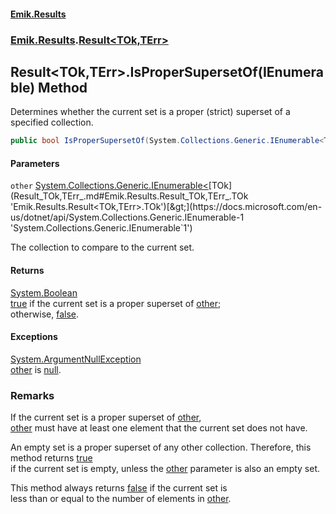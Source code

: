 #### [Emik.Results](index.md 'index')
### [Emik.Results](Emik.Results.md 'Emik.Results').[Result&lt;TOk,TErr&gt;](Result_TOk,TErr_.md 'Emik.Results.Result<TOk,TErr>')

## Result<TOk,TErr>.IsProperSupersetOf(IEnumerable<TOk>) Method

Determines whether the current set is a proper (strict) superset of a specified collection.

```csharp
public bool IsProperSupersetOf(System.Collections.Generic.IEnumerable<TOk> other);
```
#### Parameters

<a name='Emik.Results.Result_TOk,TErr_.IsProperSupersetOf(System.Collections.Generic.IEnumerable_TOk_).other'></a>

`other` [System.Collections.Generic.IEnumerable&lt;](https://docs.microsoft.com/en-us/dotnet/api/System.Collections.Generic.IEnumerable-1 'System.Collections.Generic.IEnumerable`1')[TOk](Result_TOk,TErr_.md#Emik.Results.Result_TOk,TErr_.TOk 'Emik.Results.Result<TOk,TErr>.TOk')[&gt;](https://docs.microsoft.com/en-us/dotnet/api/System.Collections.Generic.IEnumerable-1 'System.Collections.Generic.IEnumerable`1')

The collection to compare to the current set.

#### Returns
[System.Boolean](https://docs.microsoft.com/en-us/dotnet/api/System.Boolean 'System.Boolean')  
[true](https://docs.microsoft.com/en-us/dotnet/csharp/language-reference/builtin-types/bool 'https://docs.microsoft.com/en-us/dotnet/csharp/language-reference/builtin-types/bool') if the current set is a proper superset of [other](Result_TOk,TErr_.IsProperSupersetOf.pJ6Rzg68/cLo5CWNVvvqcw.md#Emik.Results.Result_TOk,TErr_.IsProperSupersetOf(System.Collections.Generic.IEnumerable_TOk_).other 'Emik.Results.Result<TOk,TErr>.IsProperSupersetOf(System.Collections.Generic.IEnumerable<TOk>).other');  
            otherwise, [false](https://docs.microsoft.com/en-us/dotnet/csharp/language-reference/builtin-types/bool 'https://docs.microsoft.com/en-us/dotnet/csharp/language-reference/builtin-types/bool').

#### Exceptions

[System.ArgumentNullException](https://docs.microsoft.com/en-us/dotnet/api/System.ArgumentNullException 'System.ArgumentNullException')  
[other](Result_TOk,TErr_.IsProperSupersetOf.pJ6Rzg68/cLo5CWNVvvqcw.md#Emik.Results.Result_TOk,TErr_.IsProperSupersetOf(System.Collections.Generic.IEnumerable_TOk_).other 'Emik.Results.Result<TOk,TErr>.IsProperSupersetOf(System.Collections.Generic.IEnumerable<TOk>).other') is [null](https://docs.microsoft.com/en-us/dotnet/csharp/language-reference/keywords/null 'https://docs.microsoft.com/en-us/dotnet/csharp/language-reference/keywords/null').

### Remarks
  
If the current set is a proper superset of [other](Result_TOk,TErr_.IsProperSupersetOf.pJ6Rzg68/cLo5CWNVvvqcw.md#Emik.Results.Result_TOk,TErr_.IsProperSupersetOf(System.Collections.Generic.IEnumerable_TOk_).other 'Emik.Results.Result<TOk,TErr>.IsProperSupersetOf(System.Collections.Generic.IEnumerable<TOk>).other'),  
[other](Result_TOk,TErr_.IsProperSupersetOf.pJ6Rzg68/cLo5CWNVvvqcw.md#Emik.Results.Result_TOk,TErr_.IsProperSupersetOf(System.Collections.Generic.IEnumerable_TOk_).other 'Emik.Results.Result<TOk,TErr>.IsProperSupersetOf(System.Collections.Generic.IEnumerable<TOk>).other') must have at least one element that the current set does not have.  
  
An empty set is a proper superset of any other collection. Therefore, this method returns [true](https://docs.microsoft.com/en-us/dotnet/csharp/language-reference/builtin-types/bool 'https://docs.microsoft.com/en-us/dotnet/csharp/language-reference/builtin-types/bool')  
if the current set is empty, unless the [other](Result_TOk,TErr_.IsProperSupersetOf.pJ6Rzg68/cLo5CWNVvvqcw.md#Emik.Results.Result_TOk,TErr_.IsProperSupersetOf(System.Collections.Generic.IEnumerable_TOk_).other 'Emik.Results.Result<TOk,TErr>.IsProperSupersetOf(System.Collections.Generic.IEnumerable<TOk>).other') parameter is also an empty set.  
  
This method always returns [false](https://docs.microsoft.com/en-us/dotnet/csharp/language-reference/builtin-types/bool 'https://docs.microsoft.com/en-us/dotnet/csharp/language-reference/builtin-types/bool') if the current set is  
less than or equal to the number of elements in [other](Result_TOk,TErr_.IsProperSupersetOf.pJ6Rzg68/cLo5CWNVvvqcw.md#Emik.Results.Result_TOk,TErr_.IsProperSupersetOf(System.Collections.Generic.IEnumerable_TOk_).other 'Emik.Results.Result<TOk,TErr>.IsProperSupersetOf(System.Collections.Generic.IEnumerable<TOk>).other').